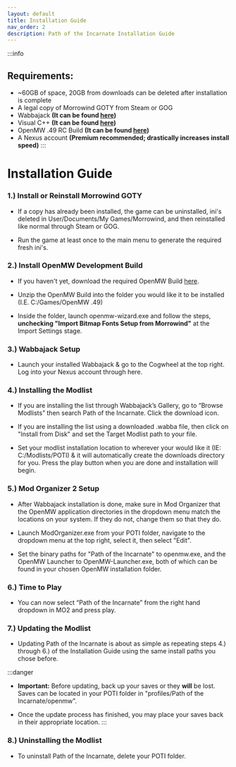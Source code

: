 ```yaml
---
layout: default
title: Installation Guide
nav_order: 2
description: Path of the Incarnate Installation Guide
---
```


:::info
## **Requirements:**
- ~60GB of space, 20GB from downloads can be deleted after installation is complete 
- A legal copy of Morrowind GOTY from Steam or GOG
- Wabbajack **(It can be found [here](https://github.com/wabbajack-tools/wabbajack/releases/latest/download/Wabbajack.exe))**
- Visual C++ **(It can be found [here](https://aka.ms/vs/17/release/vc_redist.x64.exe))**
- OpenMW .49 RC Build **(It can be found [here](https://github.com/OpenMW/openmw/releases/download/openmw-49-rc7/OpenMW-0.49.0-RC7-win64.exe))**
- A Nexus account **(Premium recommended; drastically increases install speed)**
:::

# **Installation Guide**

### 1.) Install or Reinstall Morrowind GOTY

- If a copy has already been installed, the game can be uninstalled, ini's deleted in User/Documents/My Games/Morrowind, and then reinstalled like normal through Steam or GOG.

- Run the game at least once to the main menu to generate the required fresh ini's.

### 2.) Install OpenMW Development Build 

- If you haven't yet, download the required OpenMW Build [here](https://github.com/OpenMW/openmw/releases/download/openmw-49-rc7/OpenMW-0.49.0-RC7-win64.exe).

- Unzip the OpenMW Build into the folder you would like it to be installed (I.E. C:/Games/OpenMW .49)

- Inside the folder, launch openmw-wizard.exe and follow the steps, **unchecking "Import Bitmap Fonts Setup from Morrowind"** at the Import Settings stage. 

### 3.) Wabbajack Setup

- Launch your installed Wabbajack & go to the Cogwheel at the top right. Log into your Nexus account through here.

### 4.) Installing the Modlist

- If you are installing the list through Wabbajack’s Gallery, go to “Browse Modlists” then search Path of the Incarnate. Click the download icon.

- If you are installing the list using a downloaded .wabba file, then click on "Install from Disk" and set the Target Modlist path to your file.

- Set your modlist installation location to wherever your would like it (IE: C:/Modlists/POTI) & it will automatically create the downloads directory for you. Press the play button when you are done and installation will begin.

### 5.) Mod Organizer 2 Setup 

- After Wabbajack installation is done, make sure in Mod Organizer that the OpenMW application directories in the dropdown menu match the locations on your system. If they do not, change them so that they do.

- Launch ModOrganizer.exe from your POTI folder, navigate to the dropdown menu at the top right, select it, then select "Edit".

- Set the binary paths for "Path of the Incarnate" to openmw.exe, and the OpenMW Launcher to OpenMW-Launcher.exe, both of which can be found in your chosen OpenMW installation folder. 

### 6.) Time to Play

- You can now select “Path of the Incarnate” from the right hand dropdown in MO2 and press play.

### 7.) Updating the Modlist

- Updating Path of the Incarnate is about as simple as repeating steps 4.) through 6.) of the Installation Guide using the same install paths you chose before.

:::danger
- **Important:** Before updating, back up your saves or they **will** be lost. Saves can be located in your POTI folder in "profiles/Path of the Incarnate/openmw".

- Once the update process has finished, you may place your saves back in their appropriate location.
:::

### 8.) Uninstalling the Modlist

- To uninstall Path of the Incarnate, delete your POTI folder.


